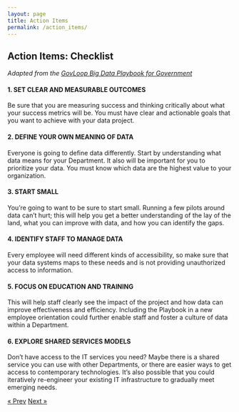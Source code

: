 ```yaml
---
layout: page
title: Action Items
permalink: /action_items/
---
```


## Action Items: Checklist
*Adapted from the [GovLoop Big Data Playbook for Government](https://www.govloop.com/wp-content/uploads/2015/01/Big-Data-Playbook-.pdf?utm_source=Website&utm_medium=Button&utm_campaign=Guide)*

#### 1. SET CLEAR AND MEASURABLE OUTCOMES

Be sure that you are measuring success and thinking critically about what your success metrics will be. You must have clear and actionable goals that you want to achieve with your data project. 
 

#### 2. DEFINE YOUR OWN MEANING OF DATA

Everyone is going to define data differently. Start by understanding what data means for your Department. It also will be important for you to prioritize your data. You must know which data are the highest value to your organization.

#### 3. START SMALL

You’re going to want to be sure to start small.  Running a few pilots around data can’t hurt; this will help you get a better understanding of the lay of the land, what you can improve with data, and how you can identify the gaps. 

#### 4. IDENTIFY STAFF TO MANAGE DATA

Every employee will need different kinds of accessibility, so make sure that your data systems maps to these needs and is not providing unauthorized access to information.

#### 5. FOCUS ON EDUCATION AND TRAINING

This will help staff clearly see the impact of the project and how data can improve effectiveness and efficiency. Including  the Playbook in a new employee orientation could further enable staff and foster a culture of data within a Department.

#### 6. EXPLORE SHARED SERVICES MODELS

Don’t have access to the IT services you need? Maybe there is a shared service you can use with other Departments, or there are easier ways to get access to contemporary technologies. It’s also possible that you could iteratively re-engineer your existing IT infrastructure to gradually meet emerging needs.

<!-- Pagination -->
<div class="pagination">
  <a class="pagination-item older" href="{{ site.baseurl }}/share">&laquo; Prev</a>
  <a class="pagination-item newer" href="{{ site.baseurl }}/resource_library">Next &raquo;</a>
</div>
